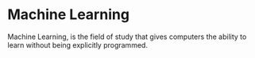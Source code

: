 # Machine Learning 
 
Machine Learning, is the field of study that gives computers the ability 
to learn without being explicitly programmed. 
                                

